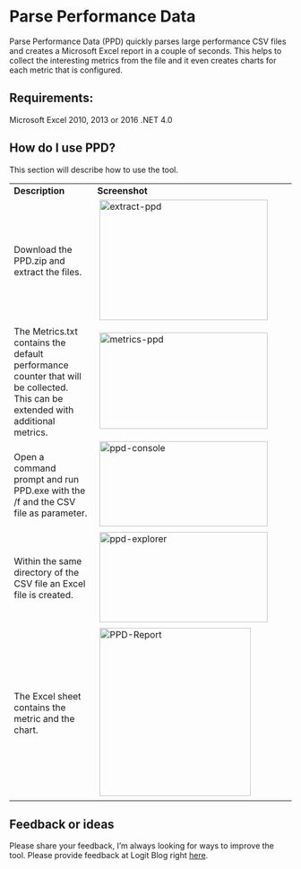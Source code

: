 # Parse Performance Data

Parse Performance Data (PPD) quickly parses large performance CSV files and creates a Microsoft Excel report in a couple of seconds. This helps to collect the interesting metrics from the file and it even creates charts for each metric that is configured.

## Requirements:
Microsoft Excel 2010, 2013 or 2016
.NET 4.0

## How do I use PPD?
This section will describe how to use the tool.

<table>
<tbody>
<tr>
<td width="198"><strong>Description</strong></td>
<td width="403"><strong>Screenshot</strong></td>
</tr>
<tr>
<td width="198">Download the PPD.zip and extract the files.</td>
<td width="403"> <a href="https://www.logitblog.com/assets/images/pages/parse-performance-data/extract-ppd.png"><img class="alignleft size-medium wp-image-3215" src="https://www.logitblog.com/assets/images/pages/parse-performance-data/extract-ppd.png" alt="extract-ppd" width="300" height="215" /></a></td>
</tr>
<tr>
<td width="198">The Metrics.txt contains the default performance counter that will be collected. This can be extended with additional metrics.</td>
<td width="403"> <a href="https://www.logitblog.com/assets/images/pages/parse-performance-data/metrics-ppd.png"><img class="alignleft size-medium wp-image-3216" src="https://www.logitblog.com/assets/images/pages/parse-performance-data/metrics-ppd.png" alt="metrics-ppd" width="300" height="172" /></a></td>
</tr>
<tr>
<td width="198">Open a command prompt and run PPD.exe with the /f and the CSV file as parameter.</td>
<td width="403"> <a href="https://www.logitblog.com/assets/images/pages/parse-performance-data/ppd-console-1.png" rel="attachment wp-att-3444"><img class="alignleft size-medium wp-image-3444" src="https://www.logitblog.com/assets/images/pages/parse-performance-data/ppd-console-1.png" alt="ppd-console" width="300" height="152" /></a></td>
</tr>
<tr>
<td width="198">Within the same directory of the CSV file an Excel file is created.</td>
<td width="403"> <a href="https://www.logitblog.com/assets/images/pages/parse-performance-data/ppd-explorer-1.png" rel="attachment wp-att-3445"><img class="alignleft size-medium wp-image-3445" src="https://www.logitblog.com/assets/images/pages/parse-performance-data/ppd-explorer-1.png" alt="ppd-explorer" width="300" height="161" /></a></td>
</tr>
<tr>
<td width="198">The Excel sheet contains the metric and the chart.</td>
<td width="403"> <a href="https://www.logitblog.com/assets/images/pages/parse-performance-data/PPD-Report.png"><img class="alignleft size-medium wp-image-3068" src="https://www.logitblog.com/assets/images/pages/parse-performance-data/PPD-Report.png" alt="PPD-Report" width="270" height="300" /></a></td>
</tr>
</tbody>
</table>

## Feedback or ideas
Please share your feedback, I’m always looking for ways to improve the tool. Please provide feedback at Logit Blog right [here](https://www.logitblog.com/tooling/parse-performance-data/).
